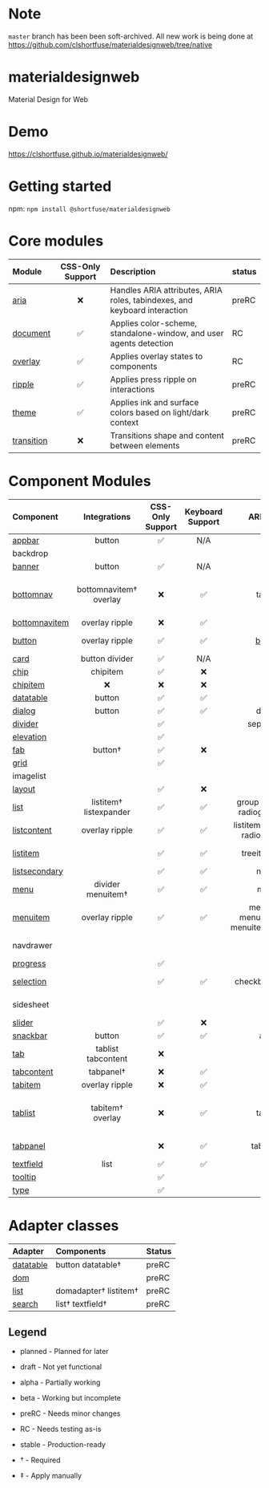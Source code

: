 # Note

`master` branch has been been soft-archived. All new work is being done at https://github.com/clshortfuse/materialdesignweb/tree/native

# materialdesignweb
Material Design for Web

# Demo

https://clshortfuse.github.io/materialdesignweb/

# Getting started

npm: `npm install @shortfuse/materialdesignweb`

# Core modules

| Module | CSS-Only Support | Description | status
| :-------- | :-: | :- | :- |
| [aria](core/aria/) | :x: | Handles ARIA attributes, ARIA roles, tabindexes, and keyboard interaction | preRC
| [document](core/document/) | :white_check_mark: | Applies color-scheme, standalone-window, and user agents detection | RC
| [overlay](core/overlay/) | :white_check_mark: | Applies overlay states to components | RC
| [ripple](core/ripple/) | :white_check_mark: | Applies press ripple on interactions | preRC
| [theme](core/theme/) | :white_check_mark: | Applies ink and surface colors based on light/dark context | preRC
| [transition](core/transition/) | :x: | Transitions shape and content between elements | preRC

# Component Modules

| Component | Integrations | CSS-Only Support | Keyboard Support | ARIA Role | ARIA Attributes | Status
| :-------- | :----------: | :--------------: | :--------------: | :------:  | :-------------: | :-----
| [appbar](components/appbar/) | button | :white_check_mark: | N/A | :x: | :x: | beta
| backdrop | | | | | | *planned*
| [banner](components/banner/) | button | :white_check_mark: | N/A | :x: | :x: | beta
| [bottomnav](components/bottomnav/) | bottomnavitem† overlay | :x: | :white_check_mark: | tablist | aria-multiselectable aria-orientation | RC
| [bottomnavitem](components/bottomnav/item.js) | overlay ripple | :x: | :white_check_mark: | [tab](utils/aria/tab.js) | aria-selected | RC
| [button](components/button/) | overlay ripple | :white_check_mark: | :white_check_mark: | [button](utils/aria/button.js) | aria-disabled‡ aria-pressed‡ | stable
| [card](components/card/) | button divider | :white_check_mark: | N/A | :x: | :x: | preRC
| [chip](components/chip/) | chipitem | :white_check_mark: | :x: | :x: | :x: | alpha
| [chipitem](components/chip/item.js) | :x: | :x: | :x: | :x: | :x: | alpha
| [datatable](components/datatable/) | button | :white_check_mark: | :white_check_mark: | grid | aria-selected | preRC
| [dialog](components/dialog/) | button | :white_check_mark: | :white_check_mark: | dialog | aria-modal | preRC
| [divider](components/divider/) |  | :white_check_mark:| | separator‡ | | preRC
| [elevation](components/elevation/) | | :white_check_mark: | | | | RC
| [fab](components/fab/) | button†  | :white_check_mark:| :x: |:x: | :x: | beta
| [grid](components/grid/) |  | :white_check_mark:| | :x: | :x: | preRC
| imagelist | | | | | | *use grid*
| [layout](components/layout/) | | :white_check_mark: | :x: |:x: | :x: | beta
| [list](components/list/) | listitem† listexpander | :white_check_mark: | :white_check_mark: | group list listbox radiogroup tree | aria-orientation | preRC
| [listcontent](components/list/content.js) | overlay ripple | :white_check_mark: | :white_check_mark: | listitem link option radio treeitem | aria-checked aria-selected | preRC
| [listitem](components/list/item.js) | | :white_check_mark: | :white_check_mark: | treeitem none | aria-expanded aria-hidden | preRC
| [listsecondary](components/list/secondary.js) |  | :white_check_mark: | :white_check_mark: | none‡ | | preRC
| [menu](components/menu/) | divider menuitem† | :white_check_mark: | :white_check_mark: | menu | aria-hidden | preRC
| [menuitem](components/menu/item.js) | overlay ripple | :white_check_mark: | :white_check_mark:| menuitem menuitemradio menuitemcheckbox | aria-disabled aria-checked | stable
| navdrawer | | | | | | *use layout*
| [progress](components/progress/) |  | :white_check_mark:| | :x: | :x: | beta
| [selection](components/selection/) | | :white_check_mark: | :white_check_mark: | checkbox‡ radio‡ | aria-checked aria-disabled | preRC
| sidesheet | | | | | | *use layout*
| [slider](components/slider/) | | :white_check_mark: | :x: | :x: | :x: | alpha
| [snackbar](components/snackbar/) | button | :white_check_mark: | :white_check_mark: | alert | aria-hidden | RC
| [tab](components/tab/) | tablist tabcontent | :x: |  |  | | RC
| [tabcontent](components/tab/content.js) | tabpanel† | :x: | :white_check_mark: | | | RC
| [tabitem](components/tab/item.js) | overlay ripple | :x: | :white_check_mark: | [tab](utils/aria/tab.js) | aria-selected | RC
| [tablist](components/tab/list.js) | tabitem† overlay | :x: | :white_check_mark: | tablist | aria-multiselectable aria-orientation | RC
| [tabpanel](components/tab/panel.js) | | :x: | :white_check_mark: | tabpanel | aria-expanded aria-hidden | RC
| [textfield](components/textfield/) | list | :white_check_mark: | :white_check_mark: | :x: | :x: | preRC
| [tooltip](components/tooltip/) | | :white_check_mark: | | :x: | :x: | beta
| [type](components/type/) | | :white_check_mark: | | | | RC

# Adapter classes
| Adapter | Components | Status
| :-------- | :-- | :-
| [datatable](adapters/datatable/) | button datatable† | preRC
| [dom](adapters/dom/) | | preRC
| [list](adapters/list/) | domadapter† listitem† | preRC
| [search](adapters/search/) | list† textfield† | preRC

## Legend

* planned - Planned for later
* draft - Not yet functional
* alpha - Partially working
* beta - Working but incomplete
* preRC - Needs minor changes
* RC - Needs testing as-is
* stable - Production-ready


* † - Required

* ‡ - Apply manually
